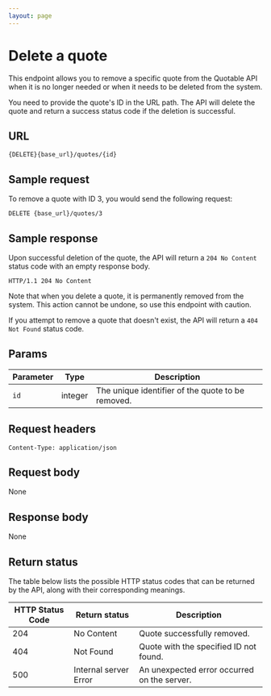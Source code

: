 ```yaml
---
layout: page
---
```


# Delete a quote

This endpoint allows you to remove a specific quote from the Quotable API when it is no longer needed or when it needs to be deleted from the system.

You need to provide the quote's ID in the URL path. The API will delete the quote and return a success status code if the deletion is successful.

## URL

```shell
{DELETE}{base_url}/quotes/{id}
```

## Sample request

To remove a quote with ID 3, you would send the following request:

```shell
DELETE {base_url}/quotes/3
```

## Sample response

Upon successful deletion of the quote, the API will return a `204 No Content` status code with an empty response body.

```text
HTTP/1.1 204 No Content
```

Note that when you delete a quote, it is permanently removed from the system. This action cannot be undone, so use this endpoint with caution.

If you attempt to remove a quote that doesn't exist, the API will return a `404 Not Found` status code.

## Params

| Parameter | Type | Description |
| ------------- | ----------- | ----------- |
| `id` | integer | The unique identifier of the quote to be removed. |

## Request headers

```shell
Content-Type: application/json
```

## Request body

None

## Response body

None

## Return status

The table below lists the possible HTTP status codes that can be returned by the API, along with their corresponding meanings.

| HTTP Status Code | Return status | Description |
| ------------- | ----------- | ----------- |
| 204 | No Content | Quote successfully removed. |
| 404 | Not Found | Quote with the specified ID not found. |
| 500 | Internal server Error | An unexpected error occurred on the server. |
